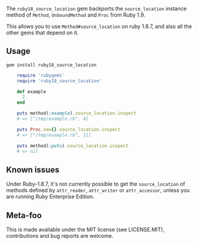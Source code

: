The `ruby18_source_location` gem backports the `source_location` instance method of `Method`, `UnboundMethod` and
`Proc` from Ruby 1.9.

This allows you to use `Method#source_location` on ruby 1.8.7, and also all the other gems that depend on it.

Usage
-----

    gem install ruby18_source_location

```ruby
    require 'rubygems'
    require 'ruby18_source_location'

    def example
      2
    end

    puts method(:example).source_location.inspect
    # => ["/tmp/example.rb", 4]

    puts Proc.new{}.source_location.inspect
    # => ["/tmp/example.rb", 11]

    puts method(:puts).source_location.inspect
    # => nil
```

Known issues
------------

Under Ruby-1.8.7, it's not currently possible to get the `source_location` of methods defined by `attr_reader`,
`attr_writer` or `attr_accessor`, unless you are running Ruby Enterprise Edition.

Meta-foo
--------

This is made available under the MIT license (see LICENSE.MIT), contributions and bug reports are welcome.
